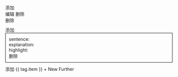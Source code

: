   <div>
      <el-button @click="addWord">添加</el-button>
  </div>
  <el-table border :data="tableData" stripe style="width: 100%">
    <el-table-column type="index" label="序号" width="100" />
    <el-table-column prop="word" label="word" width="180" />
    <el-table-column prop="address" label="操作" #default="{row, $index}">
      <el-button @click="updateWord(row,$index)">编辑</el-button>
      <el-button @click="deleteWord(row,$index)">删除</el-button>
    </el-table-column>
  </el-table>

<el-dialog v-model="dialogVisible" title="w" width="700">
  <el-form :model="form" label-width="auto" style="max-width: 600px">
    <el-form-item label="word" required>
      <el-input v-model="form.word" />
    </el-form-item>
    <el-form-item label="definitions" required>
      <div v-for="(item, index) in form.definitions" style="width:100%;margin-bottom:10px;">
        <el-input v-model="item.desc" />
        <el-button type="danger" @click="deleteDefinition(index)">删除</el-button>
      </div>
      <div style="width:100%"><el-button type="primary" @click="addDefinition(index)">添加</el-button></div>
    </el-form-item>
     <el-form-item label="compose-prefix">
      <el-input v-model="form.compose.prefix" />
    </el-form-item>
     <el-form-item label="compose-root">
      <el-input v-model="form.compose.root" />
    </el-form-item>
     <el-form-item label="compose-suffix">
      <el-input v-model="form.compose.suffix" />
    </el-form-item>
    <el-form-item label="examples" required>
      <div v-for="(item, index) in form.examples" style="width:100%;border:1px solid #000;padding:10px;margin-bottom:10px;">
        <div>
          sentence:<el-input  type="textarea" v-model="item.sentence" />
        </div>
          <div>
          explanation:<el-input  type="textarea" v-model="item.explanation" />
        </div>
          <div>
          highlight:<el-input v-model="item.highlight" />
        </div>
        <div style="width:100%"><el-button type="danger" @click="deleteExample(index)">删除</el-button></div>
      </div>
        <el-button type="primary" @click="addExample(index)">添加</el-button>
    </el-form-item>
    <!-- <el-form-item label="further">
      <el-input type="textarea" v-model="form.further"  />
    </el-form-item> -->
    <el-form-item label="furthers">
      <el-tag
        v-for="(tag,index) in form.furthers"
        :key="tag.item"
        closable
        :disable-transitions="false"
        @close="handleClose(index)"
      >
        {{ tag.item }}
      </el-tag>
      <el-input
        v-if="inputVisible"
        ref="InputRef"
        v-model="inputValue"
        class="w-20"
        size="small"
        @keyup.enter="handleInputConfirm"
        @blur="handleInputConfirm"
      />
      <el-button v-else class="button-new-tag" size="small" @click="showInput">
        + New Further
      </el-button>
    </el-form-item>
    
  </el-form>
    <template #footer>
      <div class="dialog-footer">
        <el-button @click="dialogVisible = false">Cancel</el-button>
        <el-button type="primary" @click="onConfirm">
          Confirm
        </el-button>
      </div>
    </template>
  </el-dialog>

<script setup>
import { ref,reactive,onMounted,nextTick } from 'vue'
import { ElMessage } from 'element-plus'
import { words } from '../../zh/english/words.json'

const tableData = reactive([])

const dialogVisible = ref(false)

console.log(1)
const form = reactive({
  word:'',
  definitions:[
    { desc:'' }
  ],
  compose:{
    prefix:'',
    root:'',
    suffix:'',
  },
  examples: [
    {
      sentence:'',
      explanation:'',
      highlight:'',
    }
  ],
  furthers:[]
})

const activeType = {
  ADD:Symbol(),
  UPDATE:Symbol(),
}

const formType = ref(null)

const activeIndex = ref(0)

async function init(){
  const response  = await fetch('http://localhost:9292/api/words')
  const data = await response.json()
  Object.assign(tableData,data.words)
}
init()

function addWord(){
  formType.value = activeType.ADD
  dialogVisible.value = true
}

async function deleteWord(item,index){
  const params = new URLSearchParams();
  params.append('index', index);
  const response  = await fetch('http://localhost:9292/api/word-delete?'+ params.toString())
}

async function updateWord(row,index){
  dialogVisible.value = true
  formType.value = activeType.UPDATE
  const params = new URLSearchParams();
  params.append('word', row.word);
  const response  = await fetch('http://localhost:9292/api/word-get?'+ params.toString())
  let data = await response.json()
  data.definitions = data.definitions.map(item=>({desc:item}))
  data.examples.forEach(item=>{
    item.sentence = item.sentence.replace(/\{([^}]+)\}/g, '$1');
  })
  data.furthers = data.furthers.map(item=>({item:item}))
  Object.assign(form, data)
  activeIndex.value = index
}

function addDefinition(index){
  form.definitions.push({desc:''})
}
function deleteDefinition(index){
  if(form.definitions.length <= 1){
    return ElMessage.error('至少有一个')
  }
  form.definitions.splice(index,1)
}

function addExample(index){
    form.examples.push({
      sentence:'',
      explanation:'',
      highlight:'',
    })
}
function deleteExample(index){
  if(form.examples.length <= 1){
    return ElMessage.error('至少有一个')
  }
  form.examples.splice(index,1)
}

const InputRef = ref(null)
const inputVisible = ref(false)
const inputValue = ref('')

function showInput(){
  inputVisible.value = true
  nextTick(() => {
    InputRef.value?.input?.focus()
  })
}
function handleInputConfirm(){
   if (inputValue.value) {
    form.furthers.push({item:inputValue.value})
  }
  inputVisible.value = false
  inputValue.value = ''
}
function handleClose(index){
  form.furthers.splice(index,1)
}

async function onConfirm(){
  if(form.word.trim() === '') return ElMessage.error('请填写word')
  const notDefinitions = form.definitions.filter(item=>item.desc.trim() === '')
  if(notDefinitions.length){
    return ElMessage.error('请填写definition')
  }
  const notExamples = form.examples.filter(item=>{
    return item.sentence.trim() === '' || 
          item.explanation.trim() === '' || 
         item.highlight.trim() === ''
  })
  if(notExamples.length){
    return ElMessage.error('请填写example')
  }

  const data = {
    word:form.word,
    definitions:form.definitions.map(item=>item.desc),
    compose:form.compose,
    examples:form.examples,
    furthers:form.furthers.map(item=>item.item),
  }
  return

  if(formType.value === activeType.ADD){
    const wordNames = words.map(item=>item.word)
    if(wordNames.includes(data.word)) return ElMessage.error('word已存在！')
    data.examples.forEach(example=>{
      const regex = new RegExp(`\\b${example.highlight}\\b`, 'g');
      example.sentence = example.sentence.replace(regex, `{${example.highlight}}`);
    })
     const response  = await fetch('http://localhost:9292/api/word-add',{ 
      method:'POST',
      headers:{
        'Content-Type':'application/json'
      },
      mode:'cors',
      body: JSON.stringify(data)
      }
    )
  }else if(formType.value === activeType.UPDATE){
    const cloneForm = JSON.parse(JSON.stringify(data))
    cloneForm.activeIndex = activeIndex.value
    cloneForm.examples.forEach(example=>{
      const regex = new RegExp(`\\b${example.highlight}\\b`, 'g');
      example.sentence = example.sentence.replace(regex, `{${example.highlight}}`);
    })
     const response  = await fetch('http://localhost:9292/api/word-update',{ 
      method:'POST',
      headers:{
        'Content-Type':'application/json'
      },
      mode:'cors',
      body: JSON.stringify(cloneForm)
      }
    )
  }
}



</script>

<style>


  table{
    margin:0 !important;
  }
</style>
